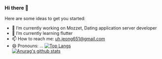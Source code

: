 ### Hi there 👋

Here are some ideas to get you started:

- 🔭 I’m currently working on Mozzet, Dating application server developer
- 🌱 I’m currently learning flutter
- 📫 How to reach me: uh.jeong651@gmail.com
- 😄 Pronouns: ...
[![Top Langs](https://github-readme-stats.vercel.app/api/top-langs/?username=mayleaf&layout=compact)](https://github.com/anuraghazra/github-readme-stats)</br>
[![Anurag's github stats](https://github-readme-stats.vercel.app/api?username=mayleaf)](https://github.com/anuraghazra/github-readme-stats)
